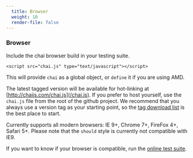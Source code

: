 ```yaml
---
  title: Browser
  weight: 10
  render-file: false
---
```


### Browser

Include the chai browser build in your testing suite.

    <script src="chai.js" type="text/javascript"></script>

This will provide `chai` as a global object, or `define` it if you are using AMD.

The latest tagged version will be available for hot-linking at [http://chaijs.com/chai.js](/chai.js).
If you prefer to host yourself, use the `chai.js` file from the root of the github project.
We recommend that you always use a version tag as your starting point, so the 
[tag download list](https://github.com/chaijs/chai/tags) is the best place to start.

Currently supports all modern browsers: IE 9+, Chrome 7+, FireFox 4+, Safari 5+. Please note
that the `should` style is currently not compatible with IE9. 

If you want to know if your browser is compatible, run the [online test suite](/api/test/).
